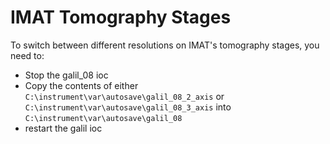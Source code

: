 # IMAT Tomography Stages

To switch between different resolutions on IMAT's tomography stages, you need to:
- Stop the galil_08 ioc
- Copy the contents of either `C:\instrument\var\autosave\galil_08_2_axis` or `C:\instrument\var\autosave\galil_08_3_axis` into `C:\instrument\var\autosave\galil_08`
- restart the galil ioc